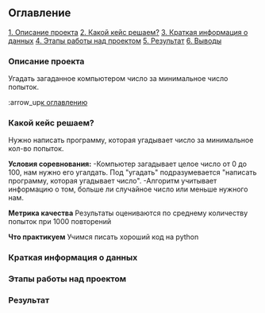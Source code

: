## Оглавление
[1. Описание проекта](https://github.com/senami27/data_science_try/blob/main/project_0)
[2. Какой кейс решаем?](https://github.com/senami27/data_science_try/tree/main/project_0#%D0%BA%D0%B0%D0%BA%D0%BE%D0%B9-%D0%BA%D0%B5%D0%B9%D1%81-%D1%80%D0%B5%D1%88%D0%B0%D0%B5%D0%BC)
[3. Краткая информация о данных](https://github.com/senami27/data_science_try/blob/main/project_0)
[4. Этапы работы над проектом](https://github.com/senami27/data_science_try/blob/main/project_0)
[5. Результат](https://github.com/senami27/data_science_try/blob/main/project_0)
[6. Выводы](https://github.com/senami27/data_science_try/blob/main/project_0)

### Описание проекта
Угадать загаданное компьютером число за минимальное число попыток.

:arrow_up[к оглавлению](https://github.com/senami27/data_science_try/blob/main/project_0)


### Какой кейс решаем?
Нужно написать программу, которая угадывает число за минимальное кол-во попыток.

**Условия соревнования:**
-Компьютер загадывает целое число от 0 до 100, нам нужно его угалдать. Под "угадать" подразумевается "написать программу, которая угадывает число".
-Алгоритм учитывает информацию о том, больше ли случайное число или меньше нужного нам.

**Метрика качества**
Результаты оцениваются по среднему количеству попыток при 1000 повторений

**Что практикуем**
Учимся писать хороший код на python


### Краткая информация о данных
### Этапы работы над проектом
### Результат
